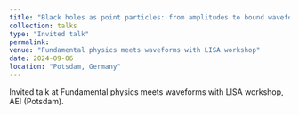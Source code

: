 ```yaml
---
title: "Black holes as point particles: from amplitudes to bound waveforms"
collection: talks
type: "Invited talk"
permalink: 
venue: "Fundamental physics meets waveforms with LISA workshop"
date: 2024-09-06
location: "Potsdam, Germany"
---
```

Invited talk at Fundamental physics meets waveforms with LISA workshop, AEI (Potsdam).